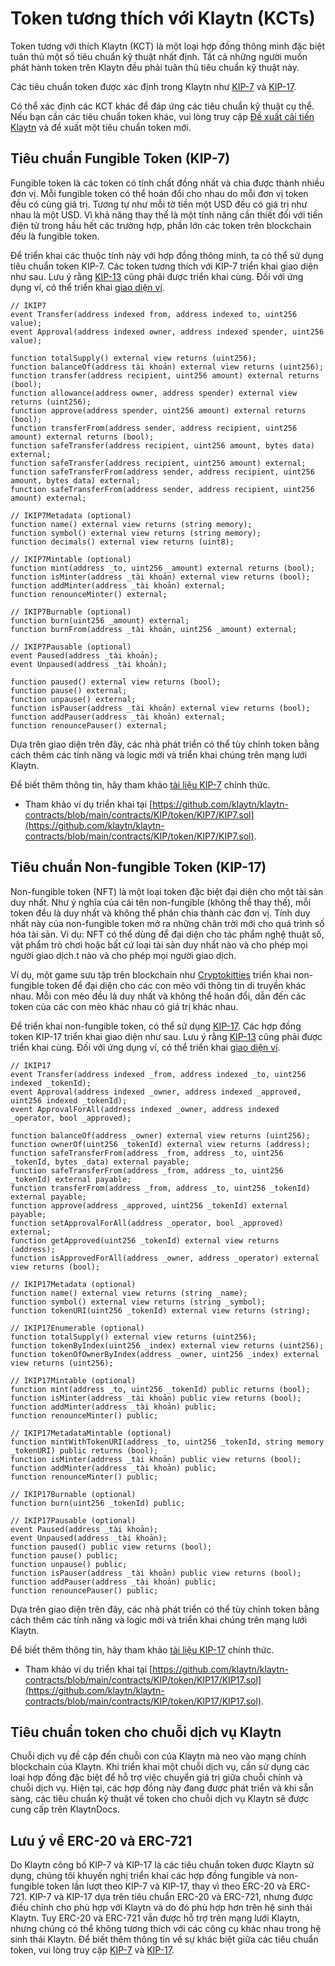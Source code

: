 # Token tương thích với Klaytn \(KCTs\) <a id="klaytn-compatible-tokens-kcts"></a>

Token tương với thích Klaytn (KCT) là một loại hợp đồng thông minh đặc biệt tuân thủ một số tiêu chuẩn kỹ thuật nhất định. Tất cả những người muốn phát hành token trên Klaytn đều phải tuân thủ tiêu chuẩn kỹ thuật này.

Các tiêu chuẩn token được xác định trong Klaytn như [KIP-7](https://kips.klaytn.foundation/KIPs/kip-7) và [KIP-17](https://kips.klaytn.foundation/KIPs/kip-17).

Có thể xác định các KCT khác để đáp ứng các tiêu chuẩn kỹ thuật cụ thể. Nếu bạn cần các tiêu chuẩn token khác, vui lòng truy cập [Đề xuất cải tiến Klaytn](https://github.com/klaytn/KIPs) và đề xuất một tiêu chuẩn token mới.

## Tiêu chuẩn Fungible Token \(KIP-7\) <a id="fungible-token-standard-kip-7"></a>

Fungible token là các token có tính chất đồng nhất và chia được thành nhiều đơn vị. Mỗi fungible token có thể hoán đổi cho nhau do mỗi đơn vị token đều có cùng giá trị. Tương tự như mỗi tờ tiền một USD đều có giá trị như nhau là một USD. Vì khả năng thay thế là một tính năng cần thiết đối với tiền điện tử trong hầu hết các trường hợp, phần lớn các token trên blockchain đều là fungible token.

Để triển khai các thuộc tính này với hợp đồng thông minh, ta có thể sử dụng tiêu chuẩn token KIP-7. Các token tương thích với KIP-7 triển khai giao diện như sau. Lưu ý rằng [KIP-13](https://kips.klaytn.foundation/KIPs/kip-13) cũng phải được triển khai cùng. Đối với ứng dụng ví, có thể triển khai [giao diện ví](https://kips.klaytn.foundation/KIPs/kip-7#wallet-interface).

```solidity
// IKIP7
event Transfer(address indexed from, address indexed to, uint256 value);
event Approval(address indexed owner, address indexed spender, uint256 value);

function totalSupply() external view returns (uint256);
function balanceOf(address tài khoản) external view returns (uint256);
function transfer(address recipient, uint256 amount) external returns (bool);
function allowance(address owner, address spender) external view returns (uint256);
function approve(address spender, uint256 amount) external returns (bool);
function transferFrom(address sender, address recipient, uint256 amount) external returns (bool);
function safeTransfer(address recipient, uint256 amount, bytes data) external;
function safeTransfer(address recipient, uint256 amount) external;
function safeTransferFrom(address sender, address recipient, uint256 amount, bytes data) external;
function safeTransferFrom(address sender, address recipient, uint256 amount) external;

// IKIP7Metadata (optional)
function name() external view returns (string memory);
function symbol() external view returns (string memory);
function decimals() external view returns (uint8);

// IKIP7Mintable (optional)
function mint(address _to, uint256 _amount) external returns (bool);
function isMinter(address _tài khoản) external view returns (bool);
function addMinter(address _tài khoản) external;
function renounceMinter() external;

// IKIP7Burnable (optional)
function burn(uint256 _amount) external;
function burnFrom(address _tài khoản, uint256 _amount) external;

// IKIP7Pausable (optional)
event Paused(address _tài khoản);
event Unpaused(address _tài khoản);

function paused() external view returns (bool);
function pause() external;
function unpause() external;
function isPauser(address _tài khoản) external view returns (bool);
function addPauser(address _tài khoản) external;
function renouncePauser() external;
```

Dựa trên giao diện trên đây, các nhà phát triển có thể tùy chỉnh token bằng cách thêm các tính năng và logic mới và triển khai chúng trên mạng lưới Klaytn.

Để biết thêm thông tin, hãy tham khảo [tài liệu KIP-7](https://kips.klaytn.foundation/KIPs/kip-7) chính thức.

* Tham khảo ví dụ triển khai tại [https://github.com/klaytn/klaytn-contracts/blob/main/contracts/KIP/token/KIP7/KIP7.sol](https://github.com/klaytn/klaytn-contracts/blob/main/contracts/KIP/token/KIP7/KIP7.sol).

## Tiêu chuẩn Non-fungible Token \(KIP-17\) <a id="non-fungible-token-standard-kip-17"></a>

Non-fungible token \(NFT\) là một loại token đặc biệt đại diện cho một tài sản duy nhất. Như ý nghĩa của cái tên non-fungible (không thể thay thế), mỗi token đều là duy nhất và không thể phân chia thành các đơn vị. Tính duy nhất này của non-fungible token mở ra những chân trời mới cho quá trình số hóa tài sản. Ví dụ: NFT có thể dùng để đại diện cho tác phẩm nghệ thuật số, vật phẩm trò chơi hoặc bất cứ loại tài sản duy nhất nào và cho phép mọi người giao dịch.t nào và cho phép mọi người giao dịch.

Ví dụ, một game sưu tập trên blockchain như [Cryptokitties](https://www.cryptokitties.co/) triển khai non-fungible token để đại diện cho các con mèo với thông tin di truyền khác nhau. Mỗi con mèo đều là duy nhất và không thể hoán đổi, dẫn đến các token của các con mèo khác nhau có giá trị khác nhau.

Để triển khai non-fungible token, có thể sử dụng [KIP-17](https://kips.klaytn.foundation/KIPs/kip-17). Các hợp đồng token KIP-17 triển khai giao diện như sau. Lưu ý rằng [KIP-13](https://kips.klaytn.foundation/KIPs/kip-13) cũng phải được triển khai cùng. Đối với ứng dụng ví, có thể triển khai [giao diện ví](https://kips.klaytn.foundation/KIPs/kip-17#wallet-interface).

```solidity
// IKIP17
event Transfer(address indexed _from, address indexed _to, uint256 indexed _tokenId);
event Approval(address indexed _owner, address indexed _approved, uint256 indexed _tokenId);
event ApprovalForAll(address indexed _owner, address indexed _operator, bool _approved);

function balanceOf(address _owner) external view returns (uint256);
function ownerOf(uint256 _tokenId) external view returns (address);
function safeTransferFrom(address _from, address _to, uint256 _tokenId, bytes _data) external payable;
function safeTransferFrom(address _from, address _to, uint256 _tokenId) external payable;
function transferFrom(address _from, address _to, uint256 _tokenId) external payable;
function approve(address _approved, uint256 _tokenId) external payable;
function setApprovalForAll(address _operator, bool _approved) external;
function getApproved(uint256 _tokenId) external view returns (address);
function isApprovedForAll(address _owner, address _operator) external view returns (bool);

// IKIP17Metadata (optional)
function name() external view returns (string _name);
function symbol() external view returns (string _symbol);
function tokenURI(uint256 _tokenId) external view returns (string);

// IKIP17Enumerable (optional)
function totalSupply() external view returns (uint256);
function tokenByIndex(uint256 _index) external view returns (uint256);
function tokenOfOwnerByIndex(address _owner, uint256 _index) external view returns (uint256);

// IKIP17Mintable (optional)
function mint(address _to, uint256 _tokenId) public returns (bool);
function isMinter(address _tài khoản) public view returns (bool);
function addMinter(address _tài khoản) public;
function renounceMinter() public;

// IKIP17MetadataMintable (optional)
function mintWithTokenURI(address _to, uint256 _tokenId, string memory _tokenURI) public returns (bool);
function isMinter(address _tài khoản) public view returns (bool);
function addMinter(address _tài khoản) public;
function renounceMinter() public;

// IKIP17Burnable (optional)
function burn(uint256 _tokenId) public;

// IKIP17Pausable (optional)
event Paused(address _tài khoản);
event Unpaused(address _tài khoản);
function paused() public view returns (bool);
function pause() public;
function unpause() public;
function isPauser(address _tài khoản) public view returns (bool);
function addPauser(address _tài khoản) public;
function renouncePauser() public;
```

Dựa trên giao diện trên đây, các nhà phát triển có thể tùy chỉnh token bằng cách thêm các tính năng và logic mới và triển khai chúng trên mạng lưới Klaytn.

Để biết thêm thông tin, hãy tham khảo [tài liệu KIP-17](https://kips.klaytn.foundation/KIPs/kip-17) chính thức.

* Tham khảo ví dụ triển khai tại [https://github.com/klaytn/klaytn-contracts/blob/main/contracts/KIP/token/KIP17/KIP17.sol](https://github.com/klaytn/klaytn-contracts/blob/main/contracts/KIP/token/KIP17/KIP17.sol).

## Tiêu chuẩn token cho chuỗi dịch vụ Klaytn <a id="token-standards-for-klaytn-service-chain"></a>

Chuỗi dịch vụ đề cập đến chuỗi con của Klaytn mà neo vào mạng chính blockchain của Klaytn. Khi triển khai một chuỗi dịch vụ, cần sử dụng các loại hợp đồng đặc biệt để hỗ trợ việc chuyển giá trị giữa chuỗi chính và chuỗi dịch vụ. Hiện tại, các hợp đồng này đang được phát triển và khi sẵn sàng, các tiêu chuẩn kỹ thuật về token cho chuỗi dịch vụ Klaytn sẽ được cung cấp trên KlaytnDocs.

## Lưu ý về ERC-20 và ERC-721 <a id="notes-on-erc-20-and-erc-721"></a>
Do Klaytn công bố KIP-7 và KIP-17 là các tiêu chuẩn token được Klaytn sử dụng, chúng tôi khuyến nghị triển khai các hợp đồng fungible và non-fungible token lần lượt theo KIP-7 và KIP-17, thay vì theo ERC-20 và ERC-721. KIP-7 và KIP-17 dựa trên tiêu chuẩn ERC-20 và ERC-721, nhưng được điều chỉnh cho phù hợp với Klaytn và do đó phù hợp hơn trên hệ sinh thái Klaytn. Tuy ERC-20 và ERC-721 vẫn được hỗ trợ trên mạng lưới Klaytn, nhưng chúng có thể không tương thích với các công cụ khác nhau trong hệ sinh thái Klaytn. Để biết thêm thông tin về sự khác biệt giữa các tiêu chuẩn token, vui lòng truy cập [KIP-7](https://kips.klaytn.foundation/KIPs/kip-7#differences-with-erc-20) và [KIP-17](https://kips.klaytn.foundation/KIPs/kip-17#differences-from-erc-721).
